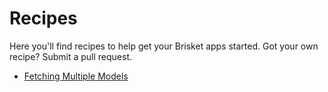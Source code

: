 Recipes
=======

Here you'll find recipes to help get your Brisket apps started. Got your own recipe? Submit a pull request.

* [Fetching Multiple Models](#fetching-multiple-models.md)
